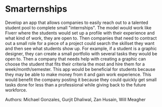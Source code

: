 # Smarternships

Develop an app that allows companies to easily reach out to a talented student pool to
complete small "internships". The model would work like Fiverr where the students would
set up a profile with their experience and what kind of work, they are open to. Then
companies that need to contract out a small role for a piece of a project could search the
skillset they want and then see what students show up. For example, if a student is a
graphic designer, they can create a small portfolio with several tasks they would be open to.
Then a company that needs help with creating a graphic can choose the student that fits
their criteria the most and hire them for a week/month/semester. This app would be
beneficial for students because they may be able to make money from it and gain work
experience. This would benefit the company posting it because they could quickly get small
tasks done for less than a professional while giving back to the future workforce.

Authors:
Michael Gonzales, Gurjit Dhaliwal, Zan Husain, Will Meagher
